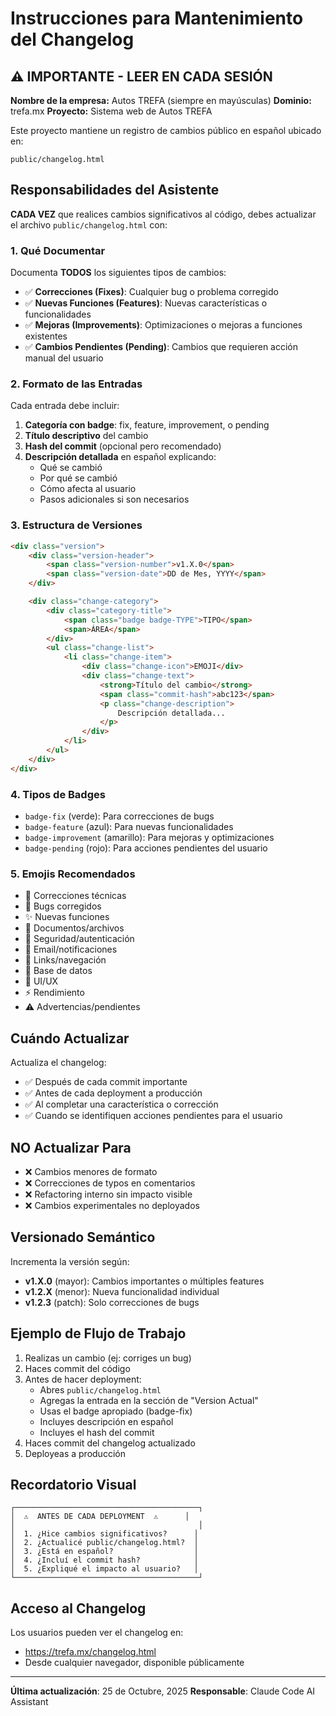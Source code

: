 # Instrucciones para Mantenimiento del Changelog

## ⚠️ IMPORTANTE - LEER EN CADA SESIÓN

**Nombre de la empresa:** Autos TREFA (siempre en mayúsculas)
**Dominio:** trefa.mx
**Proyecto:** Sistema web de Autos TREFA

Este proyecto mantiene un registro de cambios público en español ubicado en:
```
public/changelog.html
```

## Responsabilidades del Asistente

**CADA VEZ** que realices cambios significativos al código, debes actualizar el archivo `public/changelog.html` con:

### 1. Qué Documentar

Documenta **TODOS** los siguientes tipos de cambios:

- ✅ **Correcciones (Fixes)**: Cualquier bug o problema corregido
- ✅ **Nuevas Funciones (Features)**: Nuevas características o funcionalidades
- ✅ **Mejoras (Improvements)**: Optimizaciones o mejoras a funciones existentes
- ✅ **Cambios Pendientes (Pending)**: Cambios que requieren acción manual del usuario

### 2. Formato de las Entradas

Cada entrada debe incluir:

1. **Categoría con badge**: fix, feature, improvement, o pending
2. **Título descriptivo** del cambio
3. **Hash del commit** (opcional pero recomendado)
4. **Descripción detallada** en español explicando:
   - Qué se cambió
   - Por qué se cambió
   - Cómo afecta al usuario
   - Pasos adicionales si son necesarios

### 3. Estructura de Versiones

```html
<div class="version">
    <div class="version-header">
        <span class="version-number">v1.X.0</span>
        <span class="version-date">DD de Mes, YYYY</span>
    </div>

    <div class="change-category">
        <div class="category-title">
            <span class="badge badge-TYPE">TIPO</span>
            <span>ÁREA</span>
        </div>
        <ul class="change-list">
            <li class="change-item">
                <div class="change-icon">EMOJI</div>
                <div class="change-text">
                    <strong>Título del cambio</strong>
                    <span class="commit-hash">abc123</span>
                    <p class="change-description">
                        Descripción detallada...
                    </p>
                </div>
            </li>
        </ul>
    </div>
</div>
```

### 4. Tipos de Badges

- `badge-fix` (verde): Para correcciones de bugs
- `badge-feature` (azul): Para nuevas funcionalidades
- `badge-improvement` (amarillo): Para mejoras y optimizaciones
- `badge-pending` (rojo): Para acciones pendientes del usuario

### 5. Emojis Recomendados

- 🔧 Correcciones técnicas
- 🐛 Bugs corregidos
- ✨ Nuevas funciones
- 📄 Documentos/archivos
- 🔐 Seguridad/autenticación
- 📧 Email/notificaciones
- 🔗 Links/navegación
- 💾 Base de datos
- 🎨 UI/UX
- ⚡ Rendimiento
- ⚠️ Advertencias/pendientes

## Cuándo Actualizar

Actualiza el changelog:

- ✅ Después de cada commit importante
- ✅ Antes de cada deployment a producción
- ✅ Al completar una característica o corrección
- ✅ Cuando se identifiquen acciones pendientes para el usuario

## NO Actualizar Para

- ❌ Cambios menores de formato
- ❌ Correcciones de typos en comentarios
- ❌ Refactoring interno sin impacto visible
- ❌ Cambios experimentales no deployados

## Versionado Semántico

Incrementa la versión según:

- **v1.X.0** (mayor): Cambios importantes o múltiples features
- **v1.2.X** (menor): Nueva funcionalidad individual
- **v1.2.3** (patch): Solo correcciones de bugs

## Ejemplo de Flujo de Trabajo

1. Realizas un cambio (ej: corriges un bug)
2. Haces commit del código
3. Antes de hacer deployment:
   - Abres `public/changelog.html`
   - Agregas la entrada en la sección de "Version Actual"
   - Usas el badge apropiado (badge-fix)
   - Incluyes descripción en español
   - Incluyes el hash del commit
4. Haces commit del changelog actualizado
5. Deployeas a producción

## Recordatorio Visual

```
┌─────────────────────────────────────────┐
│  ⚠️  ANTES DE CADA DEPLOYMENT  ⚠️      │
│                                         │
│  1. ¿Hice cambios significativos?      │
│  2. ¿Actualicé public/changelog.html?  │
│  3. ¿Está en español?                  │
│  4. ¿Incluí el commit hash?            │
│  5. ¿Expliqué el impacto al usuario?   │
└─────────────────────────────────────────┘
```

## Acceso al Changelog

Los usuarios pueden ver el changelog en:
- https://trefa.mx/changelog.html
- Desde cualquier navegador, disponible públicamente

---

**Última actualización**: 25 de Octubre, 2025
**Responsable**: Claude Code AI Assistant
